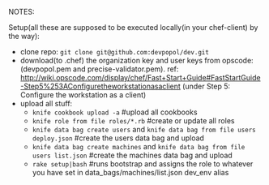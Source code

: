 NOTES:

Setup(all these are supposed to be executed locally(in your chef-client) by the way):

* clone repo: `git clone git@github.com:devpopol/dev.git`
* download(to .chef) the organization key and user keys from opscode: (devpopol.pem and precise-validator.pem). ref: http://wiki.opscode.com/display/chef/Fast+Start+Guide#FastStartGuide-Step5%253AConfiguretheworkstationasaclient (under Step 5: Configure the workstation as a client)
* upload all stuff: 
  - `knife cookbook upload -a` #upload all cookbooks
  - `knife role from file roles/*.rb` #create or update all roles
  - `knife data bag create users` and `knife data bag from file users deploy.json` #create the users data bag and upload
  - `knife data bag create machines` and `knife data bag from file users list.json` #create the machines data bag and upload
  - `rake setup|bash` #runs bootstrap and assigns the role to whatever you have set in data_bags/machines/list.json dev_env alias